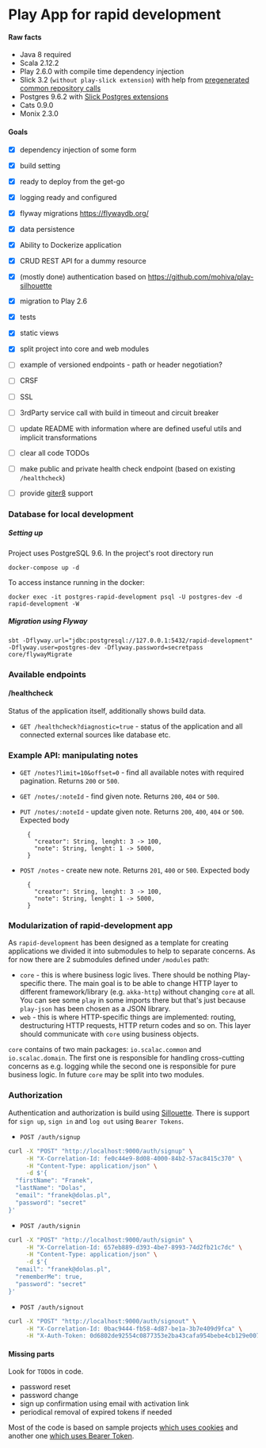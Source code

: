 Play App for rapid development
==============================

#### Raw facts
* Java 8 required
* Scala 2.12.2
* Play 2.6.0 with compile time dependency injection
* Slick 3.2 (`without play-slick extension`) with help from [pregenerated common repository calls](https://github.com/gonmarques/slick-repo)
* Postgres 9.6.2 with [Slick Postgres extensions](https://github.com/tminglei/slick-pg)
* Cats 0.9.0
* Monix 2.3.0

#### Goals

- [x] dependency injection of some form
- [x] build setting
- [x] ready to deploy from the get-go
- [x] logging ready and configured
- [x] flyway migrations https://flywaydb.org/
- [x] data persistence
- [x] Ability to Dockerize application
- [x] CRUD REST API for a dummy resource
- [X] (mostly done) authentication based on https://github.com/mohiva/play-silhouette
- [x] migration to Play 2.6
- [X] tests
- [x] static views
- [x] split project into core and web modules
- [ ] example of versioned endpoints - path or header negotiation?
- [ ] CRSF
- [ ] SSL

- [ ] 3rdParty service call with build in timeout and circuit breaker
- [ ] update README with information where are defined useful utils and implicit transformations
- [ ] clear all code TODOs
- [ ] make public and private health check endpoint (based on existing `/healthcheck`)
- [ ] provide [giter8](https://github.com/foundweekends/giter8) support

### Database for local development

##### Setting up

Project uses PostgreSQL 9.6. In the project's root directory run
```
docker-compose up -d
```

To access instance running in the docker:
```
docker exec -it postgres-rapid-development psql -U postgres-dev -d rapid-development -W
```

##### Migration using Flyway
```
sbt -Dflyway.url="jdbc:postgresql://127.0.0.1:5432/rapid-development" -Dflyway.user=postgres-dev -Dflyway.password=secretpass core/flywayMigrate
```

### Available endpoints

#### /healthcheck
Status of the application itself, additionally shows build data.
* `GET /healthcheck?diagnostic=true` - status of the application and all connected external sources like database etc.

### Example API: manipulating notes

* `GET /notes?limit=10&offset=0` - find all available notes with required pagination. Returns `200` or `500`.
* `GET /notes/:noteId` - find given note. Returns `200`, `404` or `500`.
* `PUT /notes/:noteId` - update given note. Returns `200`, `400`, `404` or `500`.
    Expected body

        {
          "creator": String, lenght: 3 -> 100,
          "note": String, lenght: 1 -> 5000,
        }

* `POST /notes` - create new note. Returns `201`, `400` or `500`.
    Expected body

        {
          "creator": String, lenght: 3 -> 100,
          "note": String, lenght: 1 -> 5000,
        }
        
### Modularization of rapid-development app

As `rapid-development` has been designed as a template for creating applications we divided it into submodules
to help to separate concerns. As for now there are 2 submodules defined under `/modules` path:

* `core` - this is where business logic lives. There should be nothing Play-specific there. The main goal is to be able to
change HTTP layer to different framework/library (e.g. `akka-http`) without changing `core` at all. You can see some 
`play` in some imports there but that's just because `play-json` has been chosen as a JSON library.
* `web` - this is where HTTP-specific things are implemented: routing, destructuring HTTP requests, HTTP return codes 
and so on. This layer should communicate with `core` using business objects.

`core` contains of two main packages: `io.scalac.common` and `io.scalac.domain`. The first one is responsible for
handling cross-cutting concerns as e.g. logging while the second one is responsible for
pure business logic. In future `core` may be split into two modules.

### Authorization

Authentication and authorization is build using [Sillouette](https://github.com/mohiva/play-silhouette).
There is support for `sign up`, `sign in` and `log out` using `Bearer Tokens`.

* `POST /auth/signup`

```sh
curl -X "POST" "http://localhost:9000/auth/signup" \
     -H "X-Correlation-Id: fe0c44e9-8d08-4000-84b2-57ac8415c370" \
     -H "Content-Type: application/json" \
     -d $'{
  "firstName": "Franek",
  "lastName": "Dolas",
  "email": "franek@dolas.pl",
  "password": "secret"
}'

```

* `POST /auth/signin`

```sh
curl -X "POST" "http://localhost:9000/auth/signin" \
     -H "X-Correlation-Id: 657eb889-d393-4be7-8993-74d2fb21c7dc" \
     -H "Content-Type: application/json" \
     -d $'{
  "email": "franek@dolas.pl",
  "rememberMe": true,
  "password": "secret"
}'
```

* `POST /auth/signout`

```sh
curl -X "POST" "http://localhost:9000/auth/signout" \
     -H "X-Correlation-Id: 0bac9444-fb58-4d87-be1a-3b7e409d9fca" \
     -H "X-Auth-Token: 0d6802de92554c0877353e2ba43cafa954bebe4cb129e007396b20d191aea4b79acb70a5173387589374bec0c5021901de98446b2d204b5b825a9b7300e46ac6515d6f2fae6522a71c43a561c75b5652bf710294f1d9a7f37df1304a6f89ce00097c964faef12bb93115158c80388eba92e0d50f0a42af2d5709e0c272e0023f"
```

#### Missing parts

Look for `TODO`s in code.

* password reset
* password change
* sign up confirmation using email with activation link
* periodical removal of expired tokens if needed

Most of the code is based on sample projects [which uses cookies](https://github.com/mohiva/play-silhouette-seed)
and another one [which uses Bearer Token](https://github.com/mohiva/play-silhouette-angular-seed).
